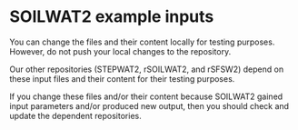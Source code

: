 # SOILWAT2 example inputs

You can change the files and their content locally for testing purposes. However, do not
push your local changes to the repository.

Our other repositories (STEPWAT2, rSOILWAT2, and rSFSW2) depend on these input files and
their content for their testing purposes.

If you change these files and/or their content because SOILWAT2 gained input parameters
and/or produced new output, then you should check and update the dependent repositories.

